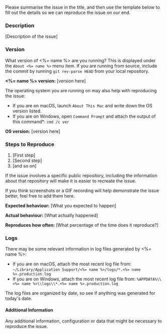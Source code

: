 <!--

Have you read <%= name %>'s Code of Conduct? By filing an Issue, you are
expected to comply with it, including treating everyone with respect:

https://github.com/<%= user %>/<%= name %>/blob/master/CODE_OF_CONDUCT.md

-->

Please summarise the issue in the title, and then use the template below to
fill out the details so we can reproduce the issue on our end.

### Description

[Description of the issue]

### Version

What version of <%= name %> are you running? This is displayed under the
`About <%= name %>` menu item. If you are running from source, include
the commit by running `git rev-parse HEAD` from your local repository.

**<%= name %> version:** [version here]

The operating system you are running on may also help with reproducing the
issue:

 - If you are on macOS, launch `About This Mac` and write down the OS version
   listed.
 - If you are on Windows, open `Command Prompt` and attach the output of this
   command*: `cmd /c ver`

**OS version:** [version here]

### Steps to Reproduce

1. [First step]
1. [Second step]
1. [and so on]

If the issue involves a specific public repository, including the information
about that repository will make it is easier to recreate the issue.

If you think screenshots or a GIF recording will help demonstrate the issue
better, feel free to add them here.

**Expected behaviour:** [What you expected to happen]

**Actual behaviour:** [What actually happened]

**Reproduces how often:** [What percentage of the time does it reproduce?]

### Logs

There may be some relevant information in log files generated by <%= name %>:

 - If you are on macOS, attach the most recent log file from:
   `~/Library/Application Support/<%= name %>/logs/*.<%= name %>.production.log`
 - If you are on Windows, attach the most recent log file from:
   `%APPDATA%\\<%= name %>\\logs\\*.<%= name %>.production.log`

The log files are organized by date, so see if anything was generated for
today's date.

#### Additional Information

Any additional information, configuration or data that might be necessary to
reproduce the issue.
